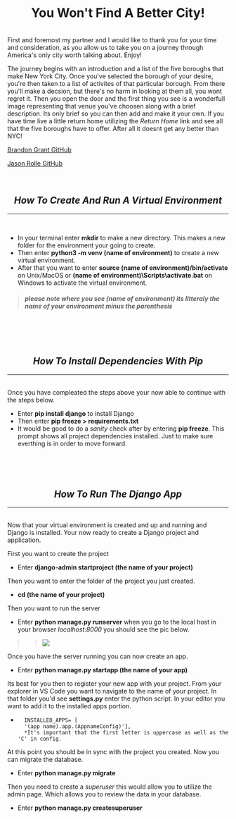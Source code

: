 # <div align="center">**You Won't Find A Better City!**</div> 
<br>
First and foremost my partner and I would like to thank you for your time and consideration, as you allow us to take you on a journey through America's only city worth talking about. Enjoy!

The journey begins with an introduction and a list of the five boroughs that make New York City. Once you've selected the borough of your desire, you're then taken to a list of activites of that particular borough. From there you'll make a decsion, but there's no harm in looking at them all, you wont regret it. Then you open the door and the first thing you see is a wonderfull image representing that venue you've choosen along with a brief description. Its only brief so you can then add and make it your own. If you have time live a little return home utilizing the *Return Home* link and see all that the five boroughs have to offer. After all it doesnt get any better than NYC!
<!-- The README.md must contain the following information

    Name of project
    Names of group members and their Github usernames
    Instruction on how to create and run a virtual environment using venv
    Instruction on how to install project dependencies with pip
    Instruction on how to run the Django application -->

<!-- group names -->
[Brandon Grant GitHub](https://github.com/Grantb2134) 
 
[Jason Rolle GitHub](https://github.com/JasonRolle1990) 
<br>
<br>
<br>



## <div align="center">***How To Create And Run A Virtual Environment***</div>
---
<br>

* In your terminal enter **mkdir** to make a new directory. This makes a new folder for the environment your going to create.
* Then enter **python3 -m venv (name of environment)** to create a new virtual environment.
* After that you want to enter **source (name of environment)/bin/activate** on Unix/MacOS or **(name of environment)\Scripts\activate.bat** on Windows to activate the virtual environment. 

>##### *please note where you see (name of environment) its litteraly the name of your environment minus the parenthesis*

<br>
<br>
<br>

## <div align="center">***How To Install Dependencies With Pip***</div>
---
<br>
Once you have compleated the steps above your now able to continue with the steps below.

* Enter **pip install django** to install Django
* Then enter **pip freeze > requirements.txt**
* It would be good to do a *sanity* check after by entering **pip freeze**. This prompt shows all project dependencies installed.  Just to make sure everthing is in order to move forward.

<br>
<br>
<br>

## <div align="center">***How To Run The Django App***</div>
---
<br>
Now that your virtual environment is created and up and running and Django is installed. Your now ready to create a Django project and application.

First you want to create the project
* Enter **django-admin startproject (the name of your project)**

Then you want to enter the folder of the project you just created.
* **cd (the name of your project)**

Then you want to run the server
* Enter **python manage.py runserver** when you go to the local host in your browser *localhost:8000* you should see the pic below.
>>![](https://i.imgur.com/5jaC2y7.png)

Once you have the server running you can now create an app.
* Enter **python manage.py startapp (the name of your app)**

Its best for you then to register your new app with your project. From your explorer in VS Code you want to navigate to the name of your project. In that folder you'd see **settings.py** enter the python script. In your editor you want to add it to the installed apps portion.
*       INSTALLED_APPS= [
        '(app name).app.(AppnameConfig)'],
        *It's important that the first letter is uppercase as well as the 'C' in config.
    
At this point you should be in sync with the project you created. Now you can migrate the database.
* Enter **python manage.py migrate**

Then you need to create a *superuser* this would allow you to utilize the admin page. Which allows you to review the data in your database.
* Enter **python manage.py createsuperuser**

















